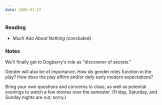 ```yaml
---
date: 2006-01-27
---
```


### Reading

* <cite>Much Ado About Nothing</cite> (concluded)

### Notes

We'll finally get to Dogberry's role as "discoverer of secrets."

Gender will also be of importance. How do gender roles function in the play? How does the play affirm and/or defy early modern expectations?

Bring your own questions and concerns to class, as well as potential evenings to watch a few movies over the semester. (Friday, Saturday, and Sunday nights are out, sorry.)
